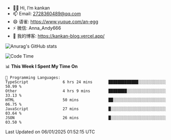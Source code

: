 - 👋🏻 Hi, I’m kankan
- 📫 Email: 2728360489@qq.com
- 😄 语雀: https://www.yuque.com/an-egg
- ⚡ 微信: Anna_Andy666
- 📖 我的博客: https://kankan-blog.vercel.app/

![Anurag's GitHub stats](https://github-readme-stats.vercel.app/api?username=kankan-web)

<!--START_SECTION:waka-->
![Code Time](http://img.shields.io/badge/Code%20Time-168%20hrs%2055%20mins-blue)

📊 **This Week I Spent My Time On** 

```text
💬 Programming Languages: 
TypeScript               6 hrs 24 mins       █████████████░░░░░░░░░░░░   50.99 % 
Other                    4 hrs 9 mins        ████████░░░░░░░░░░░░░░░░░   33.13 % 
HTML                     50 mins             ██░░░░░░░░░░░░░░░░░░░░░░░   06.75 % 
JavaScript               27 mins             █░░░░░░░░░░░░░░░░░░░░░░░░   03.64 % 
JSON                     26 mins             █░░░░░░░░░░░░░░░░░░░░░░░░   03.50 % 
```


 Last Updated on 06/01/2025 01:52:15 UTC
<!--END_SECTION:waka-->
